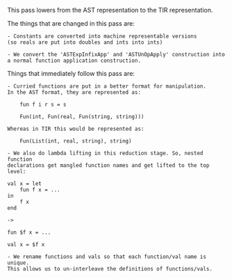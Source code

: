 This pass lowers from the AST representation to the TIR representation.

The things that are changed in this pass are:

	- Constants are converted into machine representable versions
	(so reals are put into doubles and ints into ints)

	- We convert the 'ASTExpInfixApp' and 'ASTUnOpApply' construction into
	a normal function application construction.

Things that immediately follow this pass are:

	- Curried functions are put in a better format for manipulation.
	In the AST format, they are represented as:

		fun f i r s = s

		Fun(int, Fun(real, Fun(string, string)))

	Whereas in TIR this would be represented as:
	
		Fun(List(int, real, string), string)

	- We also do lambda lifting in this reduction stage. So, nested function
	declarations get mangled function names and get lifted to the top level:

	val x = let
		fun f x = ...
	in
		f x
	end

	->

	fun $f x = ...

	val x = $f x

	- We rename functions and vals so that each function/val name is unique.
	This allows us to un-interleave the definitions of functions/vals.

